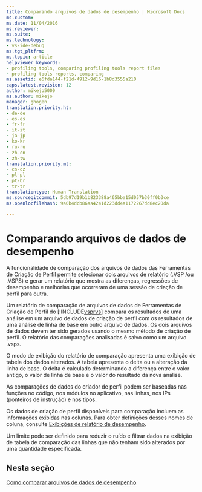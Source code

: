```yaml
---
title: Comparando arquivos de dados de desempenho | Microsoft Docs
ms.custom: 
ms.date: 11/04/2016
ms.reviewer: 
ms.suite: 
ms.technology:
- vs-ide-debug
ms.tgt_pltfrm: 
ms.topic: article
helpviewer_keywords:
- profiling tools, comparing profiling tools report files
- profiling tools reports, comparing
ms.assetid: e6fda144-f21d-4912-9d16-1b8d3555a210
caps.latest.revision: 12
author: mikejo5000
ms.author: mikejo
manager: ghogen
translation.priority.ht:
- de-de
- es-es
- fr-fr
- it-it
- ja-jp
- ko-kr
- ru-ru
- zh-cn
- zh-tw
translation.priority.mt:
- cs-cz
- pl-pl
- pt-br
- tr-tr
translationtype: Human Translation
ms.sourcegitcommit: 5db97d19b1b823388a465bba15d057b30ff0b3ce
ms.openlocfilehash: 9a0b4dcb86aa4241d223dd4a1172267dd8ec20da

---
```

# <a name="comparing-performance-data-files"></a>Comparando arquivos de dados de desempenho
A funcionalidade de comparação dos arquivos de dados das Ferramentas de Criação de Perfil permite selecionar dois arquivos de relatório (.VSP /ou .VSPS) e gerar um relatório que mostra as diferenças, regressões de desempenho e melhorias que ocorreram de uma sessão de criação de perfil para outra.  
  
 Um relatório de comparação de arquivos de dados de Ferramentas de Criação de Perfil do [!INCLUDE[vsprvs](../code-quality/includes/vsprvs_md.md)] compara os resultados de uma análise em um arquivo de dados de criação de perfil com os resultados de uma análise de linha de base em outro arquivo de dados. Os dois arquivos de dados devem ter sido gerados usando o mesmo método de criação de perfil. O relatório das comparações analisadas é salvo como um arquivo .vsps.  
  
 O modo de exibição do relatório de comparação apresenta uma exibição de tabela dos dados alterados. A tabela apresenta o delta ou a alteração da linha de base. O delta é calculado determinando a diferença entre o valor antigo, o valor de linha de base e o valor do resultado da nova análise.  
  
 As comparações de dados do criador de perfil podem ser baseadas nas funções no código, nos módulos no aplicativo, nas linhas, nos IPs (ponteiros de instrução) e nos tipos.  
  
 Os dados de criação de perfil disponíveis para comparação incluem as informações exibidas nas colunas. Para obter definições desses nomes de coluna, consulte [Exibições de relatório de desempenho](../profiling/performance-report-views.md).  
  
 Um limite pode ser definido para reduzir o ruído e filtrar dados na exibição de tabela de comparação das linhas que não tenham sido alterados por uma quantidade especificada.  
  
## <a name="in-this-section"></a>Nesta seção  
 [Como comparar arquivos de dados de desempenho](../profiling/how-to-compare-performance-data-files.md)


<!--HONumber=Feb17_HO4-->


